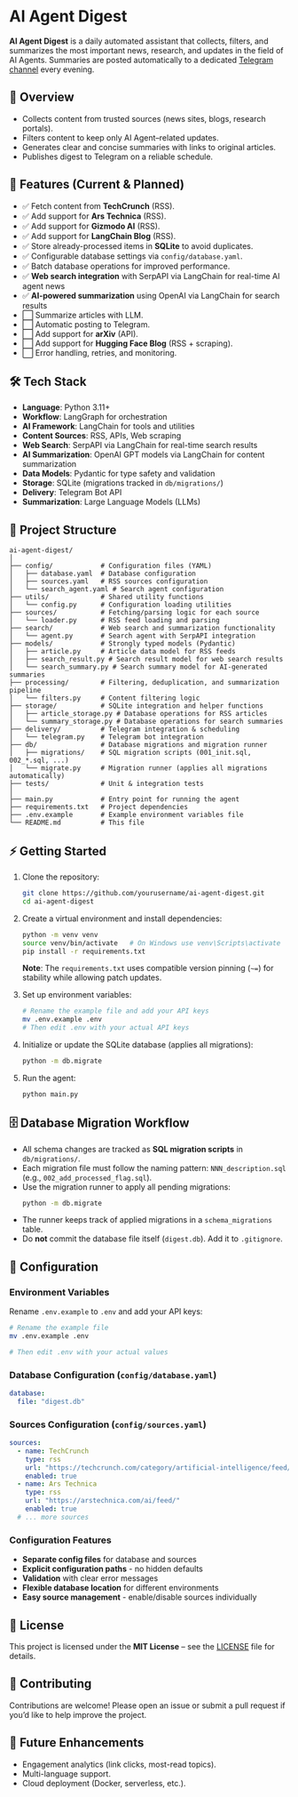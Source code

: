# AI Agent Digest  

**AI Agent Digest** is a daily automated assistant that collects, filters, and summarizes the most important news, research, and updates in the field of AI Agents. Summaries are posted automatically to a dedicated [Telegram channel](#) every evening.  

## 🚀 Overview  
- Collects content from trusted sources (news sites, blogs, research portals).  
- Filters content to keep only AI Agent–related updates.  
- Generates clear and concise summaries with links to original articles.  
- Publishes digest to Telegram on a reliable schedule.  

## 📌 Features (Current & Planned)  
- ✅ Fetch content from **TechCrunch** (RSS).  
- ✅ Add support for **Ars Technica** (RSS).  
- ✅ Add support for **Gizmodo AI** (RSS).  
- ✅ Add support for **LangChain Blog** (RSS).   
- ✅ Store already-processed items in **SQLite** to avoid duplicates.  
- ✅ Configurable database settings via `config/database.yaml`.  
- ✅ Batch database operations for improved performance.  
- ✅ **Web search integration** with SerpAPI via LangChain for real-time AI agent news
- ✅ **AI-powered summarization** using OpenAI via LangChain for search results
- ⬜ Summarize articles with LLM.  
- ⬜ Automatic posting to Telegram.  
- ⬜ Add support for **arXiv** (API).  
- ⬜ Add support for **Hugging Face Blog** (RSS + scraping). 
- ⬜ Error handling, retries, and monitoring.  

## 🛠️ Tech Stack  
- **Language**: Python 3.11+  
- **Workflow**: LangGraph for orchestration
- **AI Framework**: LangChain for tools and utilities
- **Content Sources**: RSS, APIs, Web scraping  
- **Web Search**: SerpAPI via LangChain for real-time search results
- **AI Summarization**: OpenAI GPT models via LangChain for content summarization
- **Data Models**: Pydantic for type safety and validation
- **Storage**: SQLite (migrations tracked in `db/migrations/`)  
- **Delivery**: Telegram Bot API  
- **Summarization**: Large Language Models (LLMs)

## 📂 Project Structure  
```
ai-agent-digest/
│
├── config/            # Configuration files (YAML)
│   ├── database.yaml  # Database configuration
│   ├── sources.yaml   # RSS sources configuration
│   └── search_agent.yaml # Search agent configuration
├── utils/             # Shared utility functions
│   └── config.py      # Configuration loading utilities
├── sources/           # Fetching/parsing logic for each source
│   └── loader.py      # RSS feed loading and parsing
├── search/            # Web search and summarization functionality
│   └── agent.py       # Search agent with SerpAPI integration
├── models/            # Strongly typed models (Pydantic)
│   ├── article.py     # Article data model for RSS feeds
│   ├── search_result.py # Search result model for web search results
│   └── search_summary.py # Search summary model for AI-generated summaries
├── processing/        # Filtering, deduplication, and summarization pipeline
│   └── filters.py     # Content filtering logic
├── storage/           # SQLite integration and helper functions
│   ├── article_storage.py # Database operations for RSS articles
│   └── summary_storage.py # Database operations for search summaries
├── delivery/          # Telegram integration & scheduling
│   └── telegram.py    # Telegram bot integration
├── db/                # Database migrations and migration runner
│   ├── migrations/    # SQL migration scripts (001_init.sql, 002_*.sql, ...)
│   └── migrate.py     # Migration runner (applies all migrations automatically)
├── tests/             # Unit & integration tests
│
├── main.py            # Entry point for running the agent
├── requirements.txt   # Project dependencies
├── .env.example       # Example environment variables file
└── README.md          # This file
```

## ⚡ Getting Started  
1. Clone the repository:  
   ```bash
   git clone https://github.com/yourusername/ai-agent-digest.git
   cd ai-agent-digest
   ```  
2. Create a virtual environment and install dependencies:  
   ```bash
   python -m venv venv
   source venv/bin/activate   # On Windows use venv\Scripts\activate
   pip install -r requirements.txt
   ```
   
   **Note**: The `requirements.txt` uses compatible version pinning (`~=`) for stability while allowing patch updates.  
3. Set up environment variables:
   ```bash
   # Rename the example file and add your API keys
   mv .env.example .env
   # Then edit .env with your actual API keys
   ```
4. Initialize or update the SQLite database (applies all migrations):  
   ```bash
   python -m db.migrate
   ```  
5. Run the agent:  
   ```bash
   python main.py
   ```

## 🗄 Database Migration Workflow  
- All schema changes are tracked as **SQL migration scripts** in `db/migrations/`.  
- Each migration file must follow the naming pattern: `NNN_description.sql` (e.g., `002_add_processed_flag.sql`).  
- Use the migration runner to apply all pending migrations:  
  ```bash
  python -m db.migrate
  ```
- The runner keeps track of applied migrations in a `schema_migrations` table.  
- Do **not** commit the database file itself (`digest.db`). Add it to `.gitignore`.   

## 📖 Configuration  

### Environment Variables
Rename `.env.example` to `.env` and add your API keys:

```bash
# Rename the example file
mv .env.example .env

# Then edit .env with your actual values
```

### Database Configuration (`config/database.yaml`)
```yaml
database:
  file: "digest.db"
```

### Sources Configuration (`config/sources.yaml`)
```yaml
sources:
  - name: TechCrunch
    type: rss
    url: "https://techcrunch.com/category/artificial-intelligence/feed/"
    enabled: true
  - name: Ars Technica
    type: rss
    url: "https://arstechnica.com/ai/feed/"
    enabled: true
  # ... more sources
```

### Configuration Features
- **Separate config files** for database and sources
- **Explicit configuration paths** - no hidden defaults
- **Validation** with clear error messages
- **Flexible database location** for different environments
- **Easy source management** - enable/disable sources individually

## 📜 License  
This project is licensed under the **MIT License** – see the [LICENSE](LICENSE) file for details.  

## 🤝 Contributing  
Contributions are welcome! Please open an issue or submit a pull request if you’d like to help improve the project.  

## 🌟 Future Enhancements  
- Engagement analytics (link clicks, most-read topics).  
- Multi-language support.  
- Cloud deployment (Docker, serverless, etc.).  